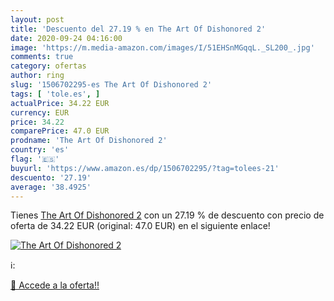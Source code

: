 ```yaml
---
layout: post
title: 'Descuento del 27.19 % en The Art Of Dishonored 2'
date: 2020-09-24 04:16:00
image: 'https://m.media-amazon.com/images/I/51EHSnMGqqL._SL200_.jpg'
comments: true
category: ofertas
author: ring
slug: '1506702295-es The Art Of Dishonored 2'
tags: [ 'tole.es', ]
actualPrice: 34.22 EUR
currency: EUR
price: 34.22
comparePrice: 47.0 EUR
prodname: 'The Art Of Dishonored 2'
country: 'es'
flag: '🇪🇸'
buyurl: 'https://www.amazon.es/dp/1506702295/?tag=tolees-21'
descuento: '27.19'
average: '38.4925'
---
```


Tienes [The Art Of Dishonored 2](https://www.amazon.es/dp/1506702295/?tag=tolees-21) con un 27.19 % de descuento con precio de oferta de 34.22 EUR (original: 47.0 EUR) en el siguiente enlace!

[![The Art Of Dishonored 2](https://m.media-amazon.com/images/I/51EHSnMGqqL._SL200_.jpg)](https://www.amazon.es/dp/1506702295/?tag=tolees-21)

ℹ️:


[🛒 Accede a la oferta!!](https://www.amazon.es/dp/1506702295/?tag=tolees-21)
